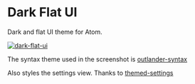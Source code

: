 # Dark Flat UI

Dark and flat UI theme for Atom.

[![dark-flat-ui](https://github.com/olmokramer/atom-dark-flat-ui/raw/master/screenshot.png)](https://github.com/olmokramer/atom-dark-flat-ui/raw/master/screenshot.png)

The syntax theme used in the screenshot is [outlander-syntax](https://atom.io/packages/outlander-syntax)

Also styles the settings view. Thanks to [themed-settings](https://atom.io/packages/themed-settings)
